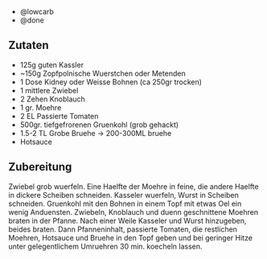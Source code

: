 - @lowcarb
- @done

## Zutaten
* 125g guten Kassler
* ~150g Zopfpolnische Wuerstchen oder Metenden
* 1 Dose Kidney oder Weisse Bohnen (ca 250gr trocken)
* 1 mittlere Zwiebel
* 2 Zehen Knoblauch
* 1 gr. Moehre
* 2 EL Passierte Tomaten
* 500gr. tiefgefrorenen Gruenkohl (grob gehackt)
* 1.5-2 TL Grobe Bruehe -> 200-300ML bruehe
* Hotsauce

## Zubereitung
Zwiebel grob wuerfeln. Eine Haelfte der Moehre in feine, die andere Haelfte in dickere Scheiben schneiden.
Kasseler wuerfeln, Wurst in Scheiben schneiden. Gruenkohl mit den Bohnen in einem Topf mit etwas Oel ein wenig Anduensten. Zwiebeln, Knoblauch und duenn geschnittene Moehren braten in der Pfanne. Nach einer Weile Kasseler und Wurst hinzugeben, beides braten. Dann Pfanneninhalt, passierte Tomaten, die restlichen Moehren, Hotsauce und Bruehe in den Topf geben und bei geringer Hitze unter gelegentlichem Umruehren 30 min. koecheln lassen.
